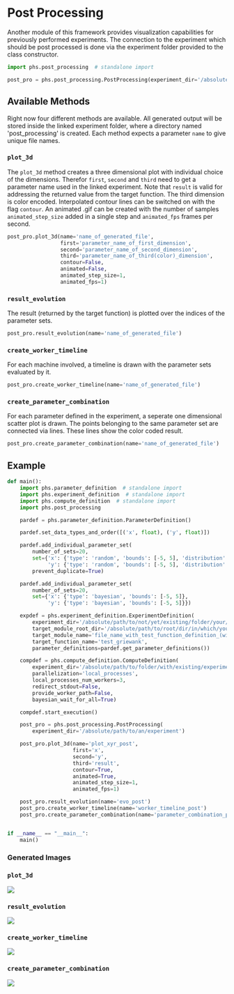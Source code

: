# Post Processing
Another module of this framework provides visualization capabilities for previously performed experiments. The connection to the experiment which should be post processed is done via the experiment folder provided to the class constructor.

```python
import phs.post_processing  # standalone import

post_pro = phs.post_processing.PostProcessing(experiment_dir='/absolute/path/to/an/experiment')
```

## Available Methods
Right now four different methods are available. All generated output will be stored inside the linked experiment folder, where a directory named 'post_processing' is created. Each method expects a parameter ```name``` to give unique file names.

### ```plot_3d```
The ```plot_3d``` method creates a three dimensional plot with individual choice of the dimensions. Therefor ```first```, ```second``` and ```third``` need to get a parameter name used in the linked experiment. Note that ```result``` is valid for addressing the returned value from the target function. The third dimension is color encoded. Interpolated contour lines can be switched on with the flag ```contour```. An animated .gif can be created with the number of samples ```animated_step_size``` added in a single step and ```animated_fps``` frames per second.

```python
post_pro.plot_3d(name='name_of_generated_file',
                 first='parameter_name_of_first_dimension',
                 second='parameter_name_of_second_dimension',
                 third='parameter_name_of_third(color)_dimension',
                 contour=False,
                 animated=False,
                 animated_step_size=1,
                 animated_fps=1)
```

### ```result_evolution```
The result (returned by the target function) is plotted over the indices of the parameter sets.

```python
post_pro.result_evolution(name='name_of_generated_file')
```

### ```create_worker_timeline```
For each machine involved, a timeline is drawn with the parameter sets evaluated by it.

```python
post_pro.create_worker_timeline(name='name_of_generated_file')
```

### ```create_parameter_combination```
For each parameter defined in the experiment, a seperate one dimensional scatter plot is drawn. The points belonging to the same parameter set are connected via lines. These lines show the color coded result.

```python
post_pro.create_parameter_combination(name='name_of_generated_file')
```

## Example

```python
def main():
    import phs.parameter_definition  # standalone import
    import phs.experiment_definition  # standalone import
    import phs.compute_definition  # standalone import
    import phs.post_processing

    pardef = phs.parameter_definition.ParameterDefinition()

    pardef.set_data_types_and_order([('x', float), ('y', float)])

    pardef.add_individual_parameter_set(
        number_of_sets=20,
        set={'x': {'type': 'random', 'bounds': [-5, 5], 'distribution': 'uniform', 'round_digits': 3},
             'y': {'type': 'random', 'bounds': [-5, 5], 'distribution': 'uniform', 'round_digits': 3}},
        prevent_duplicate=True)

    pardef.add_individual_parameter_set(
        number_of_sets=20,
        set={'x': {'type': 'bayesian', 'bounds': [-5, 5]},
             'y': {'type': 'bayesian', 'bounds': [-5, 5]}})

    expdef = phs.experiment_definition.ExperimentDefinition(
        experiment_dir='/absolute/path/to/not/yet/existing/folder/your/experiments/should/be/saved',
        target_module_root_dir='/absolute/path/to/root/dir/in/which/your/test_function/resides',
        target_module_name='file_name_with_test_function_definition_(without_extension)',
        target_function_name='test_griewank',
        parameter_definitions=pardef.get_parameter_definitions())

    compdef = phs.compute_definition.ComputeDefinition(
        experiment_dir='/absolute/path/to/folder/with/existing/experiment',
        parallelization='local_processes',
        local_processes_num_workers=3,
        redirect_stdout=False,
        provide_worker_path=False,
        bayesian_wait_for_all=True)

    compdef.start_execution()

    post_pro = phs.post_processing.PostProcessing(
        experiment_dir='/absolute/path/to/an/experiment')

    post_pro.plot_3d(name='plot_xyr_post',
                     first='x',
                     second='y',
                     third='result',
                     contour=True,
                     animated=True,
                     animated_step_size=1,
                     animated_fps=1)

    post_pro.result_evolution(name='evo_post')
    post_pro.create_worker_timeline(name='worker_timeline_post')
    post_pro.create_parameter_combination(name='parameter_combination_post')


if __name__ == "__main__":
    main()
```

### Generated Images
### ```plot_3d```
<img src="./post_pro_demo_images/plot_xyr_post_contour.gif"/>

### ```result_evolution```
<img src="./post_pro_demo_images/evo_post.png" />

### ```create_worker_timeline```
<img src="./post_pro_demo_images/worker_timeline_post.png"/>

### ```create_parameter_combination```
<img src="./post_pro_demo_images/parameter_combination_post.png"  />
